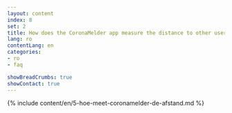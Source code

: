 ```yaml
---
layout: content
index: 8
set: 2
title: How does the CoronaMelder app measure the distance to other users of the app?
lang: ro
contentLang: en
categories:
- ro
- faq

showBreadCrumbs: true
showContact: true
---
```

{% include content/en/5-hoe-meet-coronamelder-de-afstand.md %}

